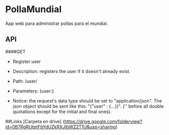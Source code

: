 PollaMundial
============

App web para administrar pollas para el mundial.

API
---
####GET
- Register user

 * Description: registers the user if it doesn't already exist.

 * Path: /user/

 * Parameters: {user:<user json obj>}

* Notice: the request's data type should be set to "application/json". The json object should be sent like this: 
"{\"user\" : {...}}". ('\' before all double quotations except for the initial and final ones).

##Links
[Carpeta en drive] (https://drive.google.com/folderview?id=0B7RgRUtptFbYdUZkRXJIbWZ2T1U&usp=sharing)
